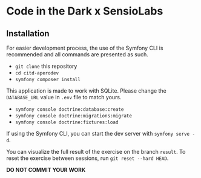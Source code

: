 # Code in the Dark x SensioLabs
## Installation
For easier development process, the use of the Symfony CLI is recommended and all commands are presented as such.
* `git clone` this repository
* `cd citd-aperodev`
* `symfony composer install`

This application is made to work with SQLite. Please change the `DATABASE_URL` value in `.env` file to match yours.
* `symfony console doctrine:database:create`
* `symfony console doctrine:migrations:migrate`
* `symfony console doctrine:fixtures:load`

If using the Symfony CLI, you can start the dev server with `symfony serve -d`.

You can visualize the full result of the exercise on the branch `result`.
To reset the exercise between sessions, run `git reset --hard HEAD`.

**DO NOT COMMIT YOUR WORK**
